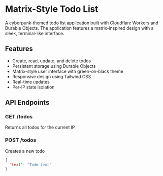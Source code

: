# Matrix-Style Todo List

A cyberpunk-themed todo list application built with Cloudflare Workers and Durable Objects. The application features a matrix-inspired design with a sleek, terminal-like interface.

## Features

- Create, read, update, and delete todos
- Persistent storage using Durable Objects
- Matrix-style user interface with green-on-black theme
- Responsive design using Tailwind CSS
- Real-time updates
- Per-IP state isolation

## API Endpoints

### GET /todos
Returns all todos for the current IP

### POST /todos
Creates a new todo
```json
{
  "text": "Todo text"
}